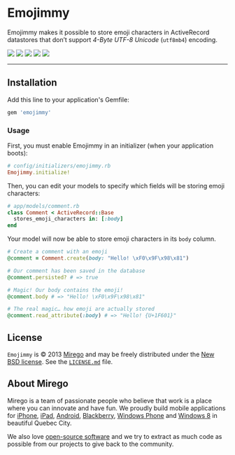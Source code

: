 # Emojimmy

Emojimmy makes it possible to store emoji characters in ActiveRecord datastores that don’t support *4-Byte UTF-8 Unicode* (`utf8mb4`) encoding.

<a href="https://rubygems.org/gems/emojimmy"><img src="https://badge.fury.io/rb/emojimmy.png" /></a>
<a href="https://codeclimate.com/github/mirego/emojimmy"><img src="https://codeclimate.com/github/mirego/emojimmy.png" /></a>
<a href='https://coveralls.io/r/mirego/emojimmy?branch=master'><img src='https://coveralls.io/repos/mirego/emojimmy/badge.png?branch=master' /></a>
<a href='https://gemnasium.com/mirego/emojimmy'><img src="https://gemnasium.com/mirego/emojimmy.png" /></a>
<a href="https://travis-ci.org/mirego/emojimmy"><img src="https://travis-ci.org/mirego/emojimmy.png?branch=master" /></a>

---

## Installation

Add this line to your application's Gemfile:

```ruby
gem 'emojimmy'
```

### Usage

First, you must enable Emojimmy in an initializer (when your application boots):

```ruby
# config/initializers/emojimmy.rb
Emojimmy.initialize!
```

Then, you can edit your models to specify which fields will be storing emoji characters:

```ruby
# app/models/comment.rb
class Comment < ActiveRecord::Base
  stores_emoji_characters in: [:body]
end
```

Your model will now be able to store emoji characters in its `body` column.

```ruby
# Create a comment with an emoji
@comment = Comment.create(body: "Hello! \xF0\x9F\x98\x81")

# Our comment has been saved in the database
@comment.persisted? # => true

# Magic! Our body contains the emoji!
@comment.body # => "Hello! \xF0\x9F\x98\x81"

# The real magic… how emoji are actually stored
@comment.read_attribute(:body) # => "Hello! {U+1F601}"
```

## License

`Emojimmy` is © 2013 [Mirego](http://www.mirego.com) and may be freely distributed under the [New BSD license](http://opensource.org/licenses/BSD-3-Clause).  See the [`LICENSE.md`](https://github.com/mirego/emojimmy/blob/master/LICENSE.md) file.

## About Mirego

Mirego is a team of passionate people who believe that work is a place where you can innovate and have fun. We proudly build mobile applications for [iPhone](http://mirego.com/en/iphone-app-development/ "iPhone application development"), [iPad](http://mirego.com/en/ipad-app-development/ "iPad application development"), [Android](http://mirego.com/en/android-app-development/ "Android application development"), [Blackberry](http://mirego.com/en/blackberry-app-development/ "Blackberry application development"), [Windows Phone](http://mirego.com/en/windows-phone-app-development/ "Windows Phone application development") and [Windows 8](http://mirego.com/en/windows-8-app-development/ "Windows 8 application development") in beautiful Quebec City.

We also love [open-source software](http://open.mirego.com/) and we try to extract as much code as possible from our projects to give back to the community.
